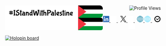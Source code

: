 
  <!-- header img (light) 
  <a href="https://github.com/kyechan99/capsule-render#gh-light-mode-only"> <img width=100% src="https://capsule-render.vercel.app/api?type=waving&color=00779A&height=70&section=header#gh-light-mode-only" alt="Header Image" /> </a>
  <!-- header img (dark) 
  <a href="https://github.com/kyechan99/capsule-render#gh-dark-mode-only"> <img width=100% src="https://capsule-render.vercel.app/api?type=waving&color=61dafb&height=70&section=header#gh-dark-mode-only" alt="Header Image" /> </a> -->

<br><br>

<!-- profile views -->
<div>
  <img align="right" src="https://visitcount.itsvg.in/api?id=iaminebriki&label=Profile%20Views&color=0&icon=3&pretty=true" alt="Profile Views" />
  <a href="https://twitter.com/hashtag/IStandWithPalestine#gh-light-mode-only"> <img align="left" src="assets/IStandWithPalestine/IStandWithPalestine_light.svg#gh-light-mode-only" alt="IStandWithPalestine" /> </a>
  <a href="https://twitter.com/hashtag/IStandWithPalestine#gh-dark-mode-only" title="#IStandWithPalestine hashtag on Twitter"> <img align="left" src="assets/IStandWithPalestine/IStandWithPalestine_dark.svg#gh-dark-mode-only" alt="IStandWithPalestine" /> </a>
</div>
<br><br>

<div align="center">
  <!-- linkedin (light)-->
  <a href="https://linkedin.com/in/iamaminebriki#gh-light-mode-only" title="Me @LinkedIn"> <img height=20 src="assets/socials-logo/LinkedIn-Light.svg#gh-light-mode-only" alt="LinkedIn-Badge" /> </a>
  <!-- linkedin (dark)-->
  <a href="https://linkedin.com/in/iamaminebriki#gh-dark-mode-only" title="Me @LinkedIn"> <img height=20 src="assets/socials-logo/LinkedIn-Dark.svg#gh-dark-mode-only" alt="LinkedIn-Badge" /> </a>&nbsp;
  <!-- X (light)-->
  <a href="https://x.com/iaminebriki#gh-light-mode-only" title="Me @X"> <img height=20 src="assets/socials-logo/X-Light.svg#gh-light-mode-only" alt="X-Badge" /> </a>
  <!-- X (dark)-->
  <a href="https://x.com/iaminebriki#gh-dark-mode-only" title="Me @X"> <img height=20 src="assets/socials-logo/X-Dark.svg#gh-dark-mode-only" alt="X-Badge" /> </a>&nbsp;
  <!-- website (light)-->
  <a href="https://iaminebriki.tech#gh-light-mode-only" title="My website"> <img height=20 src="assets/socials-logo/Website-Light.svg#gh-light-mode-only" alt="Website-Badge" /> </a>
  <!-- website (dark)-->
  <a href="https://iaminebriki.tech#gh-dark-mode-only" title="My website"> <img height=20 src="assets/socials-logo/Website-Dark.svg#gh-dark-mode-only" alt="Website-Badge" /> </a>&nbsp;
  <!-- wakatime (light)-->
  <a href="https://wakatime.com/@iaminebriki#gh-light-mode-only" title="Wakatime profile"> <img height=20 src="assets/socials-logo/wakatime_light.svg#gh-light-mode-only" alt="Wakatime-Badge" /> </a>
  <!-- wakatime (dark)-->
  <a href="https://wakatime.com/@iaminebriki#gh-dark-mode-only" title="Wakatime profile"> <img height=20 src="assets/socials-logo/wakatime_dark.svg#gh-dark-mode-only" alt="Wakatime-Badge" /> </a>
</div>

<br>
<a href="https://holopin.io/@iaminebriki"> <img src="https://holopin.me/iaminebriki" alt="Holopin board" /> </a>


